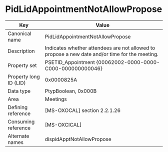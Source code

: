 # PidLidAppointmentNotAllowPropose

| Key | Value |
|---|---|
| Canonical name | PidLidAppointmentNotAllowPropose |
| Description | Indicates whether attendees are not allowed to propose a new date and/or time for the meeting. |
| Property set | PSETID_Appointment {00062002-0000-0000-C000-000000000046} |
| Property long ID (LID) | 0x0000825A |
| Data type | PtypBoolean, 0x000B |
| Area | Meetings |
| Defining reference | [MS-OXOCAL] section 2.2.1.26 |
| Consuming reference | [MS-OXCICAL] |
| Alternate names | dispidApptNotAllowPropose |
